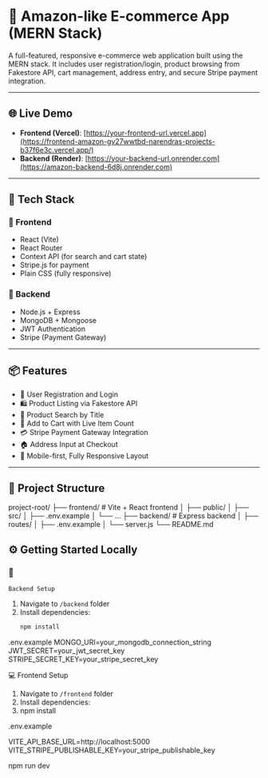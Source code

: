 # 🛒 Amazon-like E-commerce App (MERN Stack)

A full-featured, responsive e-commerce web application built using the MERN stack. It includes user registration/login, product browsing from Fakestore API, cart management, address entry, and secure Stripe payment integration.

---

## 🌐 Live Demo

- **Frontend (Vercel)**: [https://your-frontend-url.vercel.app](https://frontend-amazon-gv27wwtbd-narendras-projects-b37f6e3c.vercel.app/)
- **Backend (Render)**: [https://your-backend-url.onrender.com](https://amazon-backend-6d8j.onrender.com)


---

## 🧰 Tech Stack

### 🔹 Frontend
- React (Vite)
- React Router
- Context API (for search and cart state)
- Stripe.js for payment
- Plain CSS (fully responsive)

### 🔹 Backend
- Node.js + Express
- MongoDB + Mongoose
- JWT Authentication
- Stripe (Payment Gateway)

---

## 📦 Features

- 🔐 User Registration and Login
- 🛍️ Product Listing via Fakestore API
- 🔎 Product Search by Title
- 🛒 Add to Cart with Live Item Count
- 💳 Stripe Payment Gateway Integration
- 🏠 Address Input at Checkout
- 📱 Mobile-first, Fully Responsive Layout

---

## 📂 Project Structure
project-root/
├── frontend/ # Vite + React frontend
│ ├── public/
│ ├── src/
│ ├── .env.example
│ └── ...
├── backend/ # Express backend
│ ├── routes/
│ ├── .env.example
│ └── server.js
└── README.md

## ⚙️ Getting Started Locally

### 🔧 
    Backend Setup

1. Navigate to `/backend` folder
2. Install dependencies:
   ```bash
   npm install

.env.example
MONGO_URI=your_mongodb_connection_string
JWT_SECRET=your_jwt_secret_key
STRIPE_SECRET_KEY=your_stripe_secret_key

💻 
   Frontend Setup
   1. Navigate to `/frontend` folder
   2. Install dependencies:
   3. npm install

.env.example

VITE_API_BASE_URL=http://localhost:5000
VITE_STRIPE_PUBLISHABLE_KEY=your_stripe_publishable_key

npm run dev


   
